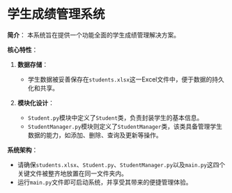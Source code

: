 # 学生成绩管理系统

**简介**：
本系统旨在提供一个功能全面的学生成绩管理解决方案。

**核心特性**：

1. **数据存储**：
   - 学生数据被妥善保存在`students.xlsx`这一Excel文件中，便于数据的持久化和共享。

2. **模块化设计**：
   - `Student.py`模块中定义了`Student`类，负责封装学生的基本信息。
   - `StudentManager.py`模块则定义了`StudentManager`类，该类具备管理学生数据的能力，如添加、删除、查询及更新等操作。

**系统架构**：

- 请确保`students.xlsx`、`Student.py`、`StudentManager.py`以及`main.py`这四个关键文件被整齐地放置在同一文件夹内。
- 运行`main.py`文件即可启动系统，并享受其带来的便捷管理体验。
